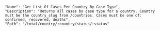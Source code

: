     "Name": "Get List Of Cases Per Country By Case Type",
    "Description": "Returns all cases by case type for a country. Country must be the country_slug from /countries. Cases must be one of: confirmed, recovered, deaths",
    "Path": "/total/country/:country/status/:status"